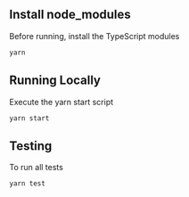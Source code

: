 ## Install node_modules
Before running, install the TypeScript modules
```sh
yarn
``` 

## Running Locally
Execute the yarn start script
```sh
yarn start
```

## Testing
To run all tests
```sh
yarn test
```